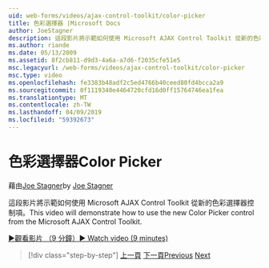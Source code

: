 ```yaml
---
uid: web-forms/videos/ajax-control-toolkit/color-picker
title: 色彩選擇器 |Microsoft Docs
author: JoeStagner
description: 這段影片將示範如何使用 Microsoft AJAX Control Toolkit 從新的色彩選擇器控制項。
ms.author: riande
ms.date: 05/13/2009
ms.assetid: 8f2cb811-d9d3-4a6a-a7d6-f2035cfe51e5
msc.legacyurl: /web-forms/videos/ajax-control-toolkit/color-picker
msc.type: video
ms.openlocfilehash: fe3383b48adf2c5ed4766b40ceed80fd4bcca2a9
ms.sourcegitcommit: 0f1119340e4464720cfd16d0ff15764746ea1fea
ms.translationtype: MT
ms.contentlocale: zh-TW
ms.lasthandoff: 04/09/2019
ms.locfileid: "59392673"
---
```

# <a name="color-picker"></a><span data-ttu-id="8b4df-103">色彩選擇器</span><span class="sxs-lookup"><span data-stu-id="8b4df-103">Color Picker</span></span>

<span data-ttu-id="8b4df-104">藉由[Joe Stagner](https://github.com/JoeStagner)</span><span class="sxs-lookup"><span data-stu-id="8b4df-104">by [Joe Stagner](https://github.com/JoeStagner)</span></span>

<span data-ttu-id="8b4df-105">這段影片將示範如何使用 Microsoft AJAX Control Toolkit 從新的色彩選擇器控制項。</span><span class="sxs-lookup"><span data-stu-id="8b4df-105">This video will demonstrate how to use the new Color Picker control from the Microsoft AJAX Control Toolkit.</span></span>

[<span data-ttu-id="8b4df-106">&#9654;觀看影片 （9 分鐘）</span><span class="sxs-lookup"><span data-stu-id="8b4df-106">&#9654; Watch video (9 minutes)</span></span>](https://channel9.msdn.com/Blogs/ASP-NET-Site-Videos/color-picker)

> [!div class="step-by-step"]
> <span data-ttu-id="8b4df-107">[上一頁](control-extenders.md)
> [下一頁](combo-box.md)</span><span class="sxs-lookup"><span data-stu-id="8b4df-107">[Previous](control-extenders.md)
[Next](combo-box.md)</span></span>
